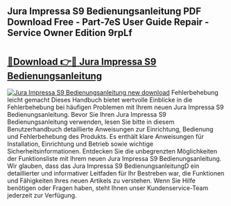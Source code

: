 ## Jura Impressa S9 Bedienungsanleitung PDF Download Free - Part-7eS User Guide Repair - Service Owner Edition 9rpLf

# <h2><a href="http://df3k1bs.blite.top/?on=Jura+Impressa+S9+Bedienungsanleitung">🔗Download 👉🔴 Jura Impressa S9 Bedienungsanleitung</a></h2>

[![Jura Impressa S9 Bedienungsanleitung new download](https://i.imgur.com/lujVjoI.png)](http://df3k1bs.blite.top/?on=Jura+Impressa+S9+Bedienungsanleitung)
Fehlerbehebung leicht gemacht Dieses Handbuch bietet wertvolle Einblicke in die Fehlerbehebung bei häufigen Problemen mit Ihrem neuen Jura Impressa S9 Bedienungsanleitung. Bevor Sie Ihren Jura Impressa S9 Bedienungsanleitung verwenden, lesen Sie bitte in diesem Benutzerhandbuch detaillierte Anweisungen zur Einrichtung, Bedienung und Fehlerbehebung des Produkts. Es enthält klare Anweisungen für Installation, Einrichtung und Betrieb sowie wichtige Sicherheitsinformationen. Entdecken Sie die unbegrenzten Möglichkeiten der Funktionsliste mit Ihrem neuen Jura Impressa S9 Bedienungsanleitung. Wir glauben, dass das Jura Impressa S9 BedienungsanleitungD ein detaillierter und informativer Leitfaden für Ihr Bestreben war, die Funktionen und Fähigkeiten Ihres neuen Artikels zu verstehen. Wenn Sie Hilfe benötigen oder Fragen haben, steht Ihnen unser Kundenservice-Team jederzeit zur Verfügung.

